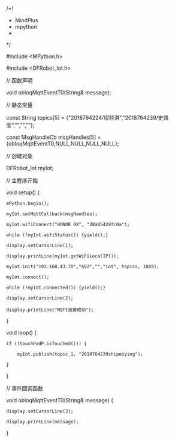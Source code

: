 /*!
 * MindPlus
 * mpython
 *
 */
 
#include <MPython.h>

#include <DFRobot_Iot.h>

// 函数声明

void obloqMqttEventT0(String& message);

// 静态常量

const String topics[5] = {"2018764224/缪舒淇","2018764239/史佩莹","","",""};

const MsgHandleCb msgHandles[5] = {obloqMqttEventT0,NULL,NULL,NULL,NULL};

// 创建对象

DFRobot_Iot myIot;


// 主程序开始

void setup() {

	mPython.begin();
	
	myIot.setMqttCallback(msgHandles);
	
	myIot.wifiConnect("HONOR 9X", "28a45429fc0a");
	
	while (!myIot.wifiStatus()) {yield();}
	
	display.setCursorLine(1);
	
	display.printLine(myIot.getWiFiLocalIP());
	
	myIot.init("192.168.43.70","602","","iot", topics, 1883);
	
	myIot.connect();
	
	while (!myIot.connected()) {yield();}
	
	display.setCursorLine(2);
	
	display.printLine("MQTt连接成功");
	
}

void loop() {

	if ((touchPadP.isTouched())) {
	
		myIot.publish(topic_1, "2018764239shipeiying");
		
	}
	
}


// 事件回调函数

void obloqMqttEventT0(String& message) {

	display.setCursorLine(3);
	
	display.printLine(message);
	
}
